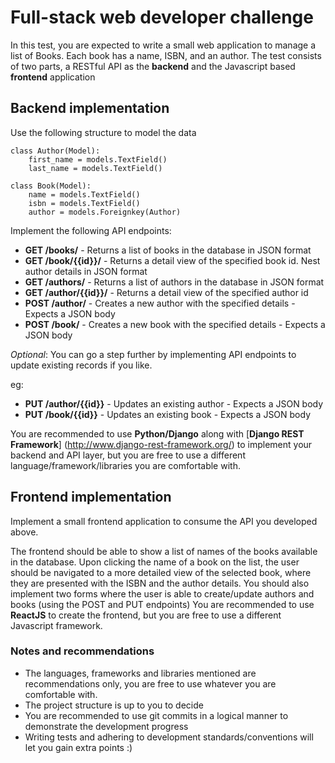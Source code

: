 # Full-stack web developer challenge

In this test, you are expected to write a small web application to manage a list of Books. Each book has a name, ISBN, and an author. The test consists of two parts, a RESTful API as the **backend** and the Javascript based **frontend** application

## Backend implementation

Use the following structure to model the data

```
class Author(Model):
    first_name = models.TextField()
    last_name = models.TextField()
```

```
class Book(Model):
    name = models.TextField()
    isbn = models.TextField()
    author = models.Foreignkey(Author)
```

Implement the following API endpoints:

* **GET /books/** - Returns a list of books in the database in JSON format
* **GET /book/{{id}}/** - Returns a detail view of the specified book id. Nest author details in JSON format
* **GET /authors/** - Returns a list of authors in the database in JSON format
* **GET /author/{{id}}/** - Returns a detail view of the specified author id
* **POST /author/** - Creates a new author with the specified details - Expects a JSON body
* **POST /book/** - Creates a new book with the specified details - Expects a JSON body

_Optional_: You can go a step further by implementing API endpoints to update existing records if you like.

eg:
* **PUT /author/{{id}}** - Updates an existing author - Expects a JSON body
* **PUT /book/{{id}}** - Updates an existing book - Expects a JSON body

You are recommended to use **Python/Django** along with [**Django REST Framework**] (http://www.django-rest-framework.org/) to implement your backend and API layer, but you are free to use a different language/framework/libraries you are comfortable with.


## Frontend implementation

Implement a small frontend application to consume the API you developed above.

The frontend should be able to show a list of names of the books available in the database. Upon clicking the name of a book on the list, the user should be navigated to a more detailed view of the selected book, where they are presented with the ISBN and the author details. You should also implement two forms where the user is able to create/update authors and books (using the POST and PUT endpoints)
You are recommended to use **ReactJS** to create the frontend, but you are free to use a different Javascript framework.

### Notes and recommendations

* The languages, frameworks and libraries mentioned are recommendations only, you are free to use whatever you are comfortable with.
* The project structure is up to you to decide
* You are recommended to use git commits in a logical manner to demonstrate the development progress
* Writing tests and adhering to development standards/conventions will let you gain extra points :)
